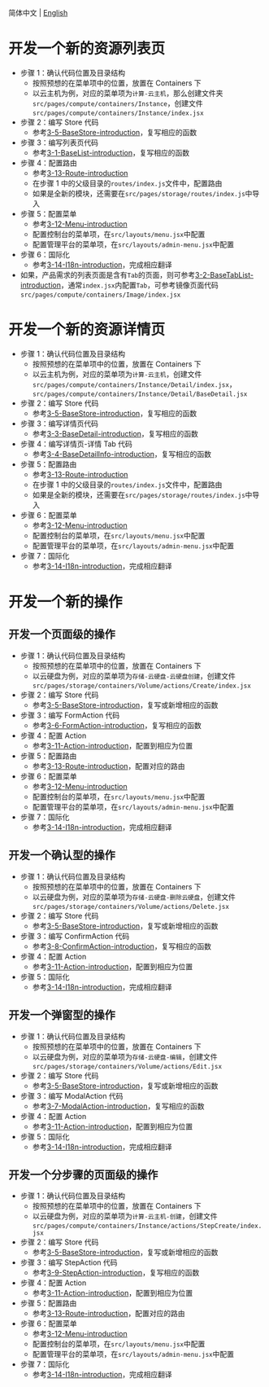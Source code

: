 简体中文 | [English](../../en/develop/3-0-how-to-develop.md)

# 开发一个新的资源列表页

- 步骤 1：确认代码位置及目录结构
  - 按照预想的在菜单项中的位置，放置在 Containers 下
  - 以云主机为例，对应的菜单项为`计算-云主机`，那么创建文件夹`src/pages/compute/containers/Instance`，创建文件`src/pages/compute/containers/Instance/index.jsx`
- 步骤 2：编写 Store 代码
  - 参考[3-5-BaseStore-introduction](3-5-BaseStore-introduction.md)，复写相应的函数
- 步骤 3：编写列表页代码
  - 参考[3-1-BaseList-introduction](3-1-BaseList-introduction.md)，复写相应的函数
- 步骤 4：配置路由
  - 参考[3-13-Route-introduction](3-13-Route-introduction.md)
  - 在步骤 1 中的父级目录的`routes/index.js`文件中，配置路由
  - 如果是全新的模块，还需要在`src/pages/storage/routes/index.js`中导入
- 步骤 5：配置菜单
  - 参考[3-12-Menu-introduction](3-12-Menu-introduction.md)
  - 配置控制台的菜单项，在`src/layouts/menu.jsx`中配置
  - 配置管理平台的菜单项，在`src/layouts/admin-menu.jsx`中配置
- 步骤 6：国际化
  - 参考[3-14-I18n-introduction](3-14-I18n-introduction.md)，完成相应翻译
- 如果，产品需求的列表页面是含有`Tab`的页面，则可参考[3-2-BaseTabList-introduction](3-2-BaseTabList-introduction.md)，通常`index.jsx`内配置`Tab`，可参考镜像页面代码`src/pages/compute/containers/Image/index.jsx`

# 开发一个新的资源详情页

- 步骤 1：确认代码位置及目录结构
  - 按照预想的在菜单项中的位置，放置在 Containers 下
  - 以云主机为例，对应的菜单项为`计算-云主机`，创建文件`src/pages/compute/containers/Instance/Detail/index.jsx`，`src/pages/compute/containers/Instance/Detail/BaseDetail.jsx`
- 步骤 2：编写 Store 代码
  - 参考[3-5-BaseStore-introduction](3-5-BaseStore-introduction.md)，复写相应的函数
- 步骤 3：编写详情页代码
  - 参考[3-3-BaseDetail-introduction](3-3-BaseDetail-introduction.md)，复写相应的函数
- 步骤 4：编写详情页-详情 Tab 代码
  - 参考[3-4-BaseDetailInfo-introduction](3-4-BaseDetailInfo-introduction.md)，复写相应的函数
- 步骤 5：配置路由
  - 参考[3-13-Route-introduction](3-13-Route-introduction.md)
  - 在步骤 1 中的父级目录的`routes/index.js`文件中，配置路由
  - 如果是全新的模块，还需要在`src/pages/storage/routes/index.js`中导入
- 步骤 6：配置菜单
  - 参考[3-12-Menu-introduction](3-12-Menu-introduction.md)
  - 配置控制台的菜单项，在`src/layouts/menu.jsx`中配置
  - 配置管理平台的菜单项，在`src/layouts/admin-menu.jsx`中配置
- 步骤 7：国际化
  - 参考[3-14-I18n-introduction](3-14-I18n-introduction.md)，完成相应翻译

# 开发一个新的操作

## 开发一个页面级的操作

- 步骤 1：确认代码位置及目录结构
  - 按照预想的在菜单项中的位置，放置在 Containers 下
  - 以云硬盘为例，对应的菜单项为`存储-云硬盘-云硬盘创建`，创建文件`src/pages/storage/containers/Volume/actions/Create/index.jsx`
- 步骤 2：编写 Store 代码
  - 参考[3-5-BaseStore-introduction](3-5-BaseStore-introduction.md)，复写或新增相应的函数
- 步骤 3：编写 FormAction 代码
  - 参考[3-6-FormAction-introduction](3-6-FormAction-introduction.md)，复写相应的函数
- 步骤 4：配置 Action
  - 参考[3-11-Action-introduction](3-11-Action-introduction.md)，配置到相应为位置
- 步骤 5：配置路由
  - 参考[3-13-Route-introduction](3-13-Route-introduction.md)，配置对应的路由
- 步骤 6：配置菜单
  - 参考[3-12-Menu-introduction](3-12-Menu-introduction.md)
  - 配置控制台的菜单项，在`src/layouts/menu.jsx`中配置
  - 配置管理平台的菜单项，在`src/layouts/admin-menu.jsx`中配置
- 步骤 7：国际化
  - 参考[3-14-I18n-introduction](3-14-I18n-introduction.md)，完成相应翻译

## 开发一个确认型的操作

- 步骤 1：确认代码位置及目录结构
  - 按照预想的在菜单项中的位置，放置在 Containers 下
  - 以云硬盘为例，对应的菜单项为`存储-云硬盘-删除云硬盘`，创建文件`src/pages/storage/containers/Volume/actions/Delete.jsx`
- 步骤 2：编写 Store 代码
  - 参考[3-5-BaseStore-introduction](3-5-BaseStore-introduction.md)，复写或新增相应的函数
- 步骤 3：编写 ConfirmAction 代码
  - 参考[3-8-ConfirmAction-introduction](3-8-ConfirmAction-introduction.md)，复写相应的函数
- 步骤 4：配置 Action
  - 参考[3-11-Action-introduction](3-11-Action-introduction.md)，配置到相应为位置
- 步骤 5：国际化
  - 参考[3-14-I18n-introduction](3-14-I18n-introduction.md)，完成相应翻译

## 开发一个弹窗型的操作

- 步骤 1：确认代码位置及目录结构
  - 按照预想的在菜单项中的位置，放置在 Containers 下
  - 以云硬盘为例，对应的菜单项为`存储-云硬盘-编辑`，创建文件`src/pages/storage/containers/Volume/actions/Edit.jsx`
- 步骤 2：编写 Store 代码
  - 参考[3-5-BaseStore-introduction](3-5-BaseStore-introduction.md)，复写或新增相应的函数
- 步骤 3：编写 ModalAction 代码
  - 参考[3-7-ModalAction-introduction](3-7-ModalAction-introduction.md)，复写相应的函数
- 步骤 4：配置 Action
  - 参考[3-11-Action-introduction](3-11-Action-introduction.md)，配置到相应为位置
- 步骤 5：国际化
  - 参考[3-14-I18n-introduction](3-14-I18n-introduction.md)，完成相应翻译

## 开发一个分步骤的页面级的操作

- 步骤 1：确认代码位置及目录结构
  - 按照预想的在菜单项中的位置，放置在 Containers 下
  - 以云硬盘为例，对应的菜单项为`计算-云主机-创建`，创建文件`src/pages/compute/containers/Instance/actions/StepCreate/index.jsx`
- 步骤 2：编写 Store 代码
  - 参考[3-5-BaseStore-introduction](3-5-BaseStore-introduction.md)，复写或新增相应的函数
- 步骤 3：编写 StepAction 代码
  - 参考[3-9-StepAction-introduction](3-9-StepAction-introduction.md)，复写相应的函数
- 步骤 4：配置 Action
  - 参考[3-11-Action-introduction](3-11-Action-introduction.md)，配置到相应为位置
- 步骤 5：配置路由
  - 参考[3-13-Route-introduction](3-13-Route-introduction.md)，配置对应的路由
- 步骤 6：配置菜单
  - 参考[3-12-Menu-introduction](3-12-Menu-introduction.md)
  - 配置控制台的菜单项，在`src/layouts/menu.jsx`中配置
  - 配置管理平台的菜单项，在`src/layouts/admin-menu.jsx`中配置
- 步骤 7：国际化
  - 参考[3-14-I18n-introduction](3-14-I18n-introduction.md)，完成相应翻译

